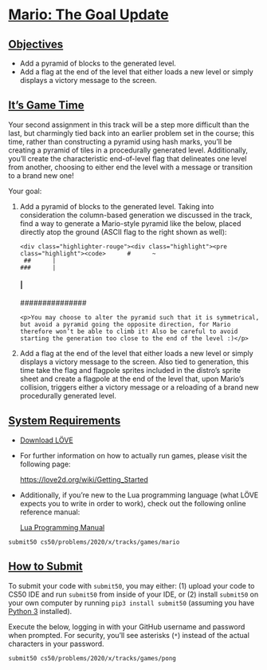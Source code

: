 <main class="col-md" style="margin-bottom: 0px; margin-top: 0px;">

<a data-id="" id="mario-the-goal-update" style="top: 0px;"></a><h1><a data-id="" href="#mario-the-goal-update">Mario: The Goal Update</a></h1>

<a data-id="" id="objectives" style="top: 0px;"></a><h2><a data-id="" href="#objectives">Objectives</a></h2>



<ul class="fa-ul">
  <li data-marker="*"><span class="fa-li"><i class="fas fa-circle"></i></span>Add a pyramid of blocks to the generated level.</li>
  <li data-marker="*"><span class="fa-li"><i class="fas fa-circle"></i></span>Add a flag at the end of the level that either loads a new level or simply displays a victory message to the screen.</li>
</ul>


<a data-id="" id="its-game-time" style="top: 0px;"></a><h2><a data-id="" href="#its-game-time">It’s Game Time</a></h2>

<p>Your second assignment in this track will be a step more difficult than the last, but charmingly tied back into an earlier problem set in the course; this time, rather than constructing a pyramid using hash marks, you’ll be creating a pyramid of tiles in a procedurally generated level. Additionally, you’ll create the characteristic end-of-level flag that delineates one level from another, choosing to either end the level with a message or transition to a brand new one!</p>

<p>Your goal:</p>

<ol>
  <li>
    <p>Add a pyramid of blocks to the generated level. Taking into consideration the column-based generation we discussed in the track, find a way to generate a Mario-style pyramid like the below, placed directly atop the ground (ASCII flag to the right shown as well):</p>

    <div class="highlighter-rouge"><div class="highlight"><pre class="highlight"><code>      #      ~
     ##      |
    ###      |
   ####      |
 ###############
</code></pre></div>    </div>

    <p>You may choose to alter the pyramid such that it is symmetrical, but avoid a pyramid going the opposite direction, for Mario therefore won’t be able to climb it! Also be careful to avoid starting the generation too close to the end of the level :)</p>
  </li>
  <li>
    <p>Add a flag at the end of the level that either loads a new level or simply displays a victory message to the screen. Also tied to generation, this time take the flag and flagpole sprites included in the distro’s sprite sheet and create a flagpole at the end of the level that, upon Mario’s collision, triggers either a victory message or a reloading of a brand new procedurally generated level.</p>
  </li>
</ol>

<a data-id="" id="system-requirements" style="top: 0px;"></a><h2><a data-id="" href="#how-to-submit">System Requirements</a></h2>

<ul class="fa-ul">
  <li data-marker="*"><span class="fa-li"><i class="fas fa-circle"></i></span><p><a href="https://love2d.org/">Download LÖVE</a></p></li>
  <li data-marker="*"><span class="fa-li"><i class="fas fa-circle"></i></span><p>For further information on how to actually run games, please visit the following page:</p><p><a href="https://love2d.org/wiki/Getting_Started">https://love2d.org/wiki/Getting_Started</a></p></li>
  <li data-marker="*"><span class="fa-li"><i class="fas fa-circle"></i></span><p>Additionally, if you’re new to the Lua programming language (what LÖVE expects you to write in order to work), check out the following online reference manual:</p></li>
  <p><a href="https://love2d.org/"><p><a href="https://www.lua.org/manual/5.3/">Lua Programming Manual</a></p>

</ul>


<div class="highlighter-rouge"><div class="highlight"><pre class="highlight"><code>submit50 cs50/problems/2020/x/tracks/games/mario
</code></pre></div></div>

<h2><a data-id="" href="#how-to-submit">How to Submit</a></h2>
<p>To submit your code with <code class="highlighter-rouge">submit50</code>, you may either: (1) upload your code to CS50 IDE and run <code class="highlighter-rouge">submit50</code> from inside of your IDE, or (2) install <code class="highlighter-rouge">submit50</code> on your own computer by running <code class="highlighter-rouge">pip3 install submit50</code> (assuming you have <a href="https://www.python.org/downloads/">Python 3</a> installed).</p>
<p>Execute the below, logging in with your GitHub username and password when prompted. For security, you’ll see asterisks (<code class="highlighter-rouge">*</code>) instead of the actual characters in your password.</p>
<div class="highlighter-rouge"><div class="highlight"><pre class="highlight"><code>submit50 cs50/problems/2020/x/tracks/games/pong
</code></pre></div></div>


 </main>
